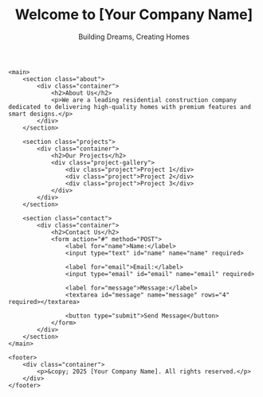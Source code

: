 <!DOCTYPE html>
<html lang="en">
<head>
    <meta charset="UTF-8">
    <meta name="viewport" content="width=device-width, initial-scale=1.0">
    <title>Residential Construction Company</title>
    <link rel="stylesheet" href="styles.css">
</head>
<body>
    <header>
        <div class="container">
            <h1>Welcome to [Your Company Name]</h1>
            <p>Building Dreams, Creating Homes</p>
        </div>
    </header>

    <main>
        <section class="about">
            <div class="container">
                <h2>About Us</h2>
                <p>We are a leading residential construction company dedicated to delivering high-quality homes with premium features and smart designs.</p>
            </div>
        </section>

        <section class="projects">
            <div class="container">
                <h2>Our Projects</h2>
                <div class="project-gallery">
                    <div class="project">Project 1</div>
                    <div class="project">Project 2</div>
                    <div class="project">Project 3</div>
                </div>
            </div>
        </section>

        <section class="contact">
            <div class="container">
                <h2>Contact Us</h2>
                <form action="#" method="POST">
                    <label for="name">Name:</label>
                    <input type="text" id="name" name="name" required>

                    <label for="email">Email:</label>
                    <input type="email" id="email" name="email" required>

                    <label for="message">Message:</label>
                    <textarea id="message" name="message" rows="4" required></textarea>

                    <button type="submit">Send Message</button>
                </form>
            </div>
        </section>
    </main>

    <footer>
        <div class="container">
            <p>&copy; 2025 [Your Company Name]. All rights reserved.</p>
        </div>
    </footer>
</body>
</html>
